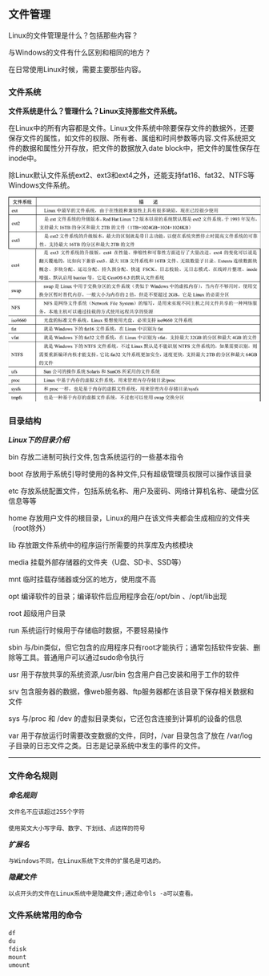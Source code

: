 ## 文件管理 ##

Linux的文件管理是什么？包括那些内容？

与Windows的文件有什么区别和相同的地方？

在日常使用Linux时候，需要主要那些内容。

### 文件系统 ###

**文件系统是什么？管理什么？Linux支持那些文件系统。**

在Linux中的所有内容都是文件。Linux文件系统中除要保存文件的数据外，还要保存文件的属性，如文件的权限、所有者、属组和时间参数等内容.文件系统把文件的数据和属性分开存放，把文件的数据放入date block中，把文件的属性保存在inode中。

除Linux默认文件系统ext2、ext3和ext4之外，还能支持fat16、fat32、NTFS等Windows文件系统。

![avatar](./res/0201.png)


### 目录结构 ###
***Linux下的目录介绍***

bin     存放二进制可执行文件,包含系统运行的一些基本指令

boot    存放用于系统引导时使用的各种文件,只有超级管理员权限可以操作该目录

etc     存放系统配置文件，包括系统名称、用户及密码、网络计算机名称、硬盘分区信息等等

home    存放用户文件的根目录，Linux的用户在该文件夹都会生成相应的文件夹（root除外）

lib     存放跟文件系统中的程序运行所需要的共享库及内核模块

media   挂载外部存储器的文件夹（U盘、SD卡、SSD等）

mnt     临时挂载存储器或分区的地方，使用度不高

opt     编译软件的目录；编译软件后应用程序会在/opt/bin 、/opt/lib出现

root    超级用户目录

run     系统运行时候用于存储临时数据，不要轻易操作

sbin    与/bin类似，但它包含的应用程序只有root才能执行；通常包括软件安装、删除等工具。普通用户可以通过sudo命令执行

usr     用于存放共享的系统资源,/usr/bin 包含用户自己安装和用于工作的软件

srv     包含服务器的数据，像web服务器、ftp服务器都在该目录下保存相关数据和文件

sys     与/proc 和 /dev 的虚拟目录类似，它还包含连接到计算机的设备的信息

var     用于存放运行时需要改变数据的文件，同时，/var 目录包含了放在 /var/log 子目录的日志文件之类。日志是记录系统中发生的事件的文件。

--------

### 文件命名规则 ###

***命名规则***

	文件名不应该超过255个字符
	
	使用英文大小写字母、数字、下划线、点这样的符号

***扩展名***

	与Windows不同，在Linux系统下文件的扩展名是可选的。

***隐藏文件***

	以点开头的文件在Linux系统中是隐藏文件;通过命令ls -a可以查看。

### 文件系统常用的命令 ###
    df
    du
    fdisk
    mount 
    umount 

